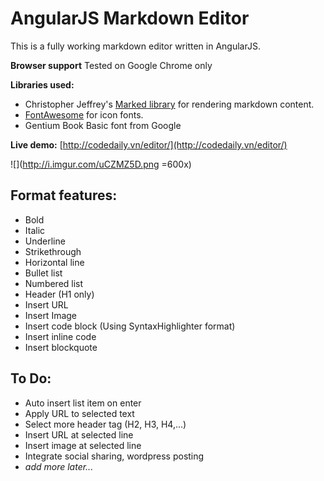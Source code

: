AngularJS Markdown Editor
==========================

This is a fully working markdown editor written in AngularJS. 

**Browser support**
Tested on Google Chrome only

**Libraries used:**
- Christopher Jeffrey's [Marked library](https://github.com/chjj/marked) for rendering markdown content.
- [FontAwesome](http://fortawesome.github.io/Font-Awesome/) for icon fonts.
- Gentium Book Basic font from Google

**Live demo:**
[http://codedaily.vn/editor/](http://codedaily.vn/editor/)

![](http://i.imgur.com/uCZMZ5D.png =600x)

## Format features:
- Bold
- Italic
- Underline
- Strikethrough
- Horizontal line
- Bullet list
- Numbered list
- Header (H1 only)
- Insert URL
- Insert Image
- Insert code block (Using SyntaxHighlighter format)
- Insert inline code
- Insert blockquote

## To Do:
- Auto insert list item on enter
- Apply URL to selected text
- Select more header tag (H2, H3, H4,...)
- Insert URL at selected line
- Insert image at selected line
- Integrate social sharing, wordpress posting
- _add more later..._
